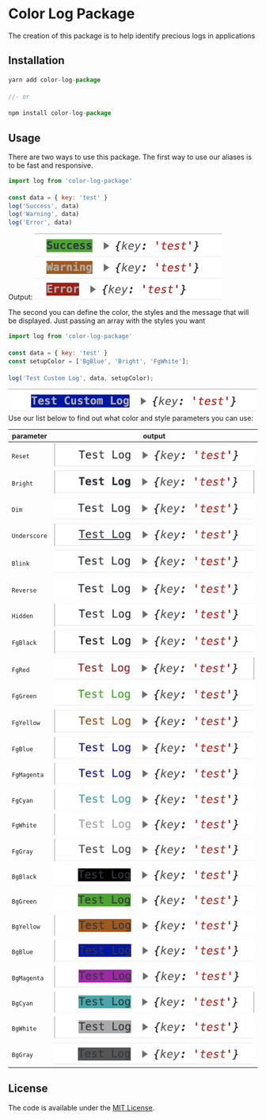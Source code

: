 # Color Log Package

The creation of this package is to help identify precious logs in applications

## Installation

```javascript
yarn add color-log-package

//- or

npm install color-log-package
```

## Usage

There are two ways to use this package.
The first way to use our aliases is to be fast and responsive.
```javascript
import log from 'color-log-package'

const data = { key: 'test' }
log('Success', data)
log('Warning', data)
log('Error', data)
```
Output:
![default](/imgs/default.png)

The second you can define the color, the styles and the message that will be displayed. Just passing an array with the styles you want

```javascript
import log from 'color-log-package'

const data = { key: 'test' }
const setupColor = ['BgBlue', 'Bright', 'FgWhite'];

log('Test Custom Log', data, setupColor);

```
![custom](/imgs/custom.png)
Use our list below to find out what color and style parameters you can use:

| parameter    	| output 	|
|--------------	|--------	|
| `Reset`      	| ![Reset](/imgs/Reset.png)      |
| `Bright`     	| ![Bright](/imgs/Bright.png)      |
| `Dim`        	| ![Dim](/imgs/Dim.png)      |
| `Underscore` 	| ![Underscore](/imgs/Underscore.png)      |
| `Blink`      	| ![Blink](/imgs/Blink.png)      |
| `Reverse`    	| ![Reverse](/imgs/Reverse.png)      |
| `Hidden`     	| ![Hidden](/imgs/Hidden.png)      |
| `FgBlack`    	| ![FgBlack](/imgs/FgBlack.png)      |
| `FgRed`      	| ![FgRed](/imgs/FgRed.png)      |
| `FgGreen`    	| ![FgGreen](/imgs/FgGreen.png)      |
| `FgYellow`   	| ![FgYellow](/imgs/FgYellow.png)      |
| `FgBlue`     	| ![FgBlue](/imgs/FgBlue.png)      |
| `FgMagenta`  	| ![FgBlue](/imgs/FgBlue.png)      |
| `FgCyan`     	| ![FgCyan](/imgs/FgCyan.png)      |
| `FgWhite`    	| ![FgWhite](/imgs/FgWhite.png)      |
| `FgGray`     	| ![FgGray](/imgs/FgGray.png)      |
| `BgBlack`    	| ![BgBlack](/imgs/BgBlack.png)      |
| `BgGreen`    	| ![BgGreen](/imgs/BgGreen.png)      |
| `BgYellow`   	| ![BgYellow](/imgs/BgYellow.png)      |
| `BgBlue`     	| ![BgBlue](/imgs/BgBlue.png)      |
| `BgMagenta`  	| ![BgMagenta](/imgs/BgMagenta.png)      |
| `BgCyan`     	| ![BgCyan](/imgs/BgCyan.png)      |
| `BgWhite`    	| ![BgWhite](/imgs/BgWhite.png)      |
| `BgGray`     	| ![BgGray](/imgs/BgGray.png)      |

## License

The code is available under the [MIT License](LICENSE.md).